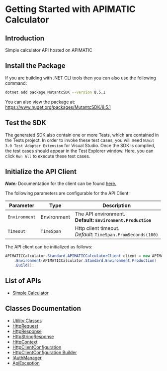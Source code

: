 
# Getting Started with APIMATIC Calculator

## Introduction

Simple calculator API hosted on APIMATIC

## Install the Package

If you are building with .NET CLI tools then you can also use the following command:

```bash
dotnet add package MutantcSDK --version 8.5.1
```

You can also view the package at:
https://www.nuget.org/packages/MutantcSDK/8.5.1

## Test the SDK

The generated SDK also contain one or more Tests, which are contained in the Tests project. In order to invoke these test cases, you will need `NUnit 3.0 Test Adapter Extension` for Visual Studio. Once the SDK is complied, the test cases should appear in the Test Explorer window. Here, you can click `Run All` to execute these test cases.

## Initialize the API Client

**_Note:_** Documentation for the client can be found [here.](https://www.github.com/git-fudge/mutant-c-dotnet-sdk/tree/8.5.1/doc/client.md)

The following parameters are configurable for the API Client:

| Parameter | Type | Description |
|  --- | --- | --- |
| `Environment` | Environment | The API environment. <br> **Default: `Environment.Production`** |
| `Timeout` | `TimeSpan` | Http client timeout.<br>*Default*: `TimeSpan.FromSeconds(100)` |

The API client can be initialized as follows:

```csharp
APIMATICCalculator.Standard.APIMATICCalculatorClient client = new APIMATICCalculator.Standard.APIMATICCalculatorClient.Builder()
    .Environment(APIMATICCalculator.Standard.Environment.Production)
    .Build();
```

## List of APIs

* [Simple Calculator](https://www.github.com/git-fudge/mutant-c-dotnet-sdk/tree/8.5.1/doc/controllers/simple-calculator.md)

## Classes Documentation

* [Utility Classes](https://www.github.com/git-fudge/mutant-c-dotnet-sdk/tree/8.5.1/doc/utility-classes.md)
* [HttpRequest](https://www.github.com/git-fudge/mutant-c-dotnet-sdk/tree/8.5.1/doc/http-request.md)
* [HttpResponse](https://www.github.com/git-fudge/mutant-c-dotnet-sdk/tree/8.5.1/doc/http-response.md)
* [HttpStringResponse](https://www.github.com/git-fudge/mutant-c-dotnet-sdk/tree/8.5.1/doc/http-string-response.md)
* [HttpContext](https://www.github.com/git-fudge/mutant-c-dotnet-sdk/tree/8.5.1/doc/http-context.md)
* [HttpClientConfiguration](https://www.github.com/git-fudge/mutant-c-dotnet-sdk/tree/8.5.1/doc/http-client-configuration.md)
* [HttpClientConfiguration Builder](https://www.github.com/git-fudge/mutant-c-dotnet-sdk/tree/8.5.1/doc/http-client-configuration-builder.md)
* [IAuthManager](https://www.github.com/git-fudge/mutant-c-dotnet-sdk/tree/8.5.1/doc/i-auth-manager.md)
* [ApiException](https://www.github.com/git-fudge/mutant-c-dotnet-sdk/tree/8.5.1/doc/api-exception.md)

